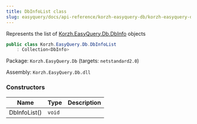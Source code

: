 ```yaml
---
title: DbInfoList class
slug: easyquery/docs/api-reference/korzh-easyquery-db/korzh-easyquery-db-namespace/dbinfolist-class
---
```



Represents the list of [Korzh.EasyQuery.Db.DbInfo](/api-reference/korzh-easyquery-db/korzh-easyquery-db-namespace/dbinfo-class) objects
```csharp
public class Korzh.EasyQuery.Db.DbInfoList
    : Collection<DbInfo>

```
Package: `Korzh.EasyQuery.Db` (targets: `netstandard2.0`)

Assembly: `Korzh.EasyQuery.Db.dll`

### Constructors

| Name | Type | Description | 
| --- | --- | --- | 
| DbInfoList() | `void` |  |